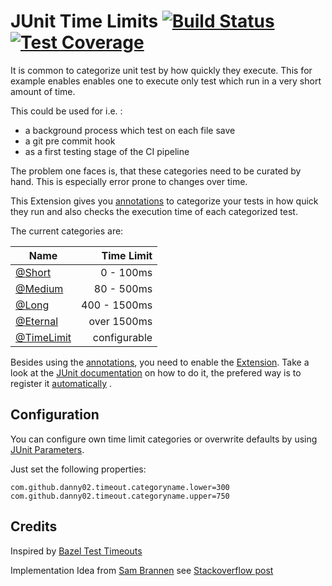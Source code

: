 # JUnit Time Limits [![Build Status](https://travis-ci.com/Danny02/junit-timelimit-extension.svg?branch=master)](https://travis-ci.com/Danny02/junit-timelimit-extension) [![Test Coverage](https://api.codeclimate.com/v1/badges/39d3af77356397728dfd/test_coverage)](https://codeclimate.com/github/Danny02/junit-timelimit-extension/test_coverage)

It is common to categorize unit test by how quickly they execute. This for example 
enables enables one to execute only test which run in a very short amount of time.

This could be used for i.e. :
- a background process which test on each file save
- a git pre commit hook
- as a first testing stage of the CI pipeline

The problem one faces is, that these categories need to be curated by hand. This is 
especially error prone to changes over time.

This Extension gives you [annotations](src/main/java/com/github/danny02/annotation) to categorize your tests in how quick they run
and also checks the execution time of each categorized test.

The current categories are:

|Name|Time Limit|
|-|-:|
|[@Short](src/main/java/com/github/danny02/annotation/Short.java)|0 - 100ms|
|[@Medium](src/main/java/com/github/danny02/annotation/Medium.java)|80 - 500ms|
|[@Long](src/main/java/com/github/danny02/annotation/Long.java)|400 - 1500ms|
|[@Eternal](src/main/java/com/github/danny02/annotation/Eternal.java)|over 1500ms|
|[@TimeLimit](src/main/java/com/github/danny02/annotation/TimeLimit.java)|configurable|
 
Besides using the [annotations](src/main/java/com/github/danny02/annotation), 
you need to enable the [Extension](src/main/java/com/github/danny02/extension/TimeLimitExtension.java).
Take a look at the [JUnit documentation](https://junit.org/junit5/docs/current/user-guide/#extensions-registration)
on how to do it, the prefered way is to register it [automatically](https://junit.org/junit5/docs/current/user-guide/#extensions-registration-automatic) .

## Configuration

You can configure own time limit categories or overwrite defaults by using 
[JUnit Parameters](https://junit.org/junit5/docs/current/user-guide/#running-tests-config-params).

Just set the following properties:
````properties
com.github.danny02.timeout.categoryname.lower=300
com.github.danny02.timeout.categoryname.upper=750
````


## Credits
Inspired by [Bazel Test Timeouts](https://docs.bazel.build/versions/master/test-encyclopedia.html)

Implementation Idea from [Sam Brannen](https://github.com/sbrannen) see 
[Stackoverflow post](https://stackoverflow.com/questions/50229133/how-to-enable-a-global-timeout-for-junit-testcase-runs/50233807#50233807)